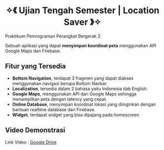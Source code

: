 <h1 align="center">✧《 Ujian Tengah Semester | Location Saver 》✧</h1>
Praktikum Pemrograman Perangkat Bergerak 2

Sebuah aplikasi yang dapat **menyimpan koordinat peta** menggunakan API Google Maps dan Firebase.

## Fitur yang Tersedia
- **Bottom Navigation**, terdapat 3 fragmen yang dapat diakses menggunakan navigasi berupa Bottom Navbar.
- **Localization**, tersedia dalam 2 bahasa yaitu Indonesia dab English.
- **Google Maps**, menggunakan API dari Google Maps sehingga menampilkan peta dengan latency yang cepat.
- **Online Database**, menyimpan koordinat lokasi yang diinginkan dengan bantuan realtime database dari Firebase.
- **Widget**, terdapat widget yang bisa dipajang pada homescreen

## Video Demonstrasi

Link Video : [Google Drive](https://drive.google.com/file/d/118hh3Iiiy5kKgZkicRJuqYHfcTuYY2kD/view?usp=sharing)
